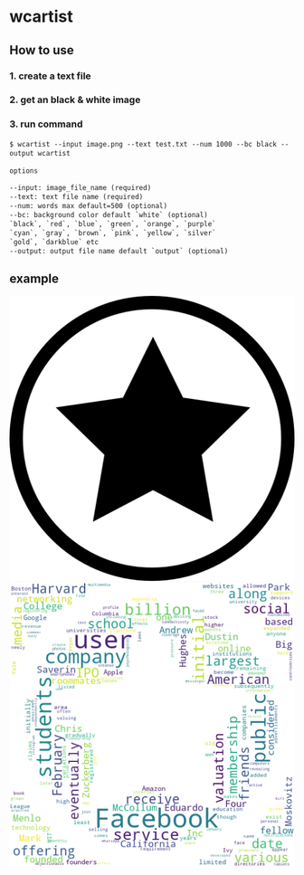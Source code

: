 # wcartist

## How to use
### 1. create a text file        
### 2. get an black & white image
### 3. run command     
```
$ wcartist --input image.png --text test.txt --num 1000 --bc black --output wcartist
```

`options`     
```
--input: image_file_name (required)
--text: text file name (required)
--num: words max default=500 (optional)
--bc: background color default `white` (optional)
`black`, `red`, `blue`, `green`, `orange`, `purple`
`cyan`, `gray`, `brown`, `pink`, `yellow`, `silver`
`gold`, `darkblue` etc
--output: output file name default `output` (optional)
```

## example
![input](https://github.com/koji/wcartist/blob/master/image/input.png) 
![output](https://github.com/koji/wcartist/blob/master/image/output.png)
